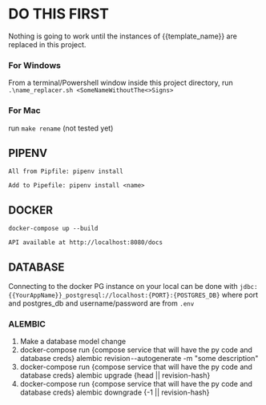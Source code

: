 # DO THIS FIRST
Nothing is going to work until the instances of {{template_name}} are replaced in this project.
### For Windows
From a terminal/Powershell window inside this project directory, run `.\name_replacer.sh <SomeNameWithoutThe<>Signs>`
### For Mac
run `make rename` (not tested yet)

## PIPENV
``All from Pipfile: pipenv install``

``Add to Pipefile: pipenv install <name>``

## DOCKER
``docker-compose up --build``

``API available at http://localhost:8080/docs``

## DATABASE

Connecting to the docker PG instance on your local can be done with 
`jdbc:{{YourAppName}}_postgresql://localhost:{PORT}:{POSTGRES_DB}` where port and postgres_db and username/password are from `.env`

### ALEMBIC

1. Make a database model change
2. docker-compose run {compose service that will have the py code and database creds} alembic revision --autogenerate -m "some description"
3. docker-compose run {compose service that will have the py code and database creds} alembic upgrade {head || revision-hash}
4. docker-compose run {compose service that will have the py code and database creds} alembic downgrade {-1 || revision-hash}

